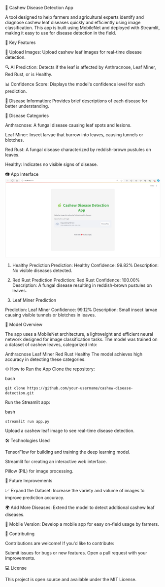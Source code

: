 ﻿🌿 Cashew Disease Detection App

A tool designed to help farmers and agricultural experts identify and diagnose cashew leaf diseases quickly and efficiently using image classification. This app is built using MobileNet and deployed with Streamlit, making it easy to use for disease detection in the field.

🚀 Key Features

📸 Upload Images: Upload cashew leaf images for real-time disease detection.

🔍 AI Prediction: Detects if the leaf is affected by Anthracnose, Leaf Miner, Red Rust, or is Healthy.

📊 Confidence Score: Displays the model's confidence level for each prediction.

📘 Disease Information: Provides brief descriptions of each disease for better understanding.

🌱 Disease Categories

Anthracnose: A fungal disease causing leaf spots and lesions.

Leaf Miner: Insect larvae that burrow into leaves, causing tunnels or blotches.

Red Rust: A fungal disease characterized by reddish-brown pustules on leaves.

Healthy: Indicates no visible signs of disease.

📷 App Interface
   ![StreamlitApp](./Screenshot/StreamlitApp.png)
   
1. Healthy Prediction
Prediction: Healthy
Confidence: 99.82%
Description: No visible diseases detected.

3. Red Rust Prediction
Prediction: Red Rust
Confidence: 100.00%
Description: A fungal disease resulting in reddish-brown pustules on leaves.

5. Leaf Miner Prediction
   
Prediction: Leaf Miner
Confidence: 99.12%
Description: Small insect larvae causing visible tunnels or blotches in leaves.

🧠 Model Overview

The app uses a MobileNet architecture, a lightweight and efficient neural network designed for image classification tasks. The model was trained on a dataset of cashew leaves, categorized into:

Anthracnose
Leaf Miner
Red Rust
Healthy
The model achieves high accuracy in detecting these categories.

⚙️ How to Run the App
Clone the repository:

bash
```
git clone https://github.com/your-username/cashew-disease-detection.git
```

Run the Streamlit app:

bash
```
streamlit run app.py
```
Upload a cashew leaf image to see real-time disease detection.

🛠️ Technologies Used

TensorFlow for building and training the deep learning model.

Streamlit for creating an interactive web interface.

Pillow (PIL) for image processing.

🌟 Future Improvements

📈 Expand the Dataset: Increase the variety and volume of images to improve prediction accuracy.

🌍 Add More Diseases: Extend the model to detect additional cashew leaf diseases.

📱 Mobile Version: Develop a mobile app for easy on-field usage by farmers.

🤝 Contributing

Contributions are welcome! If you'd like to contribute:

Submit issues for bugs or new features.
Open a pull request with your improvements.

💻 License

This project is open source and available under the MIT License.


